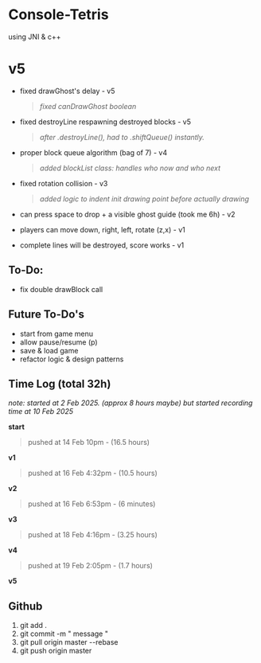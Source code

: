 # Console-Tetris
using JNI & c++ 

# v5
- fixed drawGhost's delay - v5
  >_fixed canDrawGhost boolean_
  
- fixed destroyLine respawning destroyed blocks - v5
  > _after .destroyLine(), had to .shiftQueue() instantly._

- proper block queue algorithm (bag of 7) - v4
  >_added blockList class: handles who now and who next_
  
- fixed rotation collision - v3
  >_added logic to indent init drawing point before actually drawing_
  
- can press space to drop + a visible ghost guide (took me 6h) - v2
- players can move down, right, left, rotate (z,x) - v1
- complete lines will be destroyed, score works - v1


## To-Do:
- fix double drawBlock call

## Future To-Do's
- start from game menu
- allow pause/resume (p)
- save & load game
- refactor logic & design patterns




## Time Log (total 32h)
_note: started at 2 Feb 2025. (approx 8 hours maybe) but started recording time at 10 Feb 2025_

**start**

> pushed at 14 Feb 10pm - (16.5 hours)

**v1**
> pushed at 16 Feb 4:32pm - (10.5 hours)

**v2**
> pushed at 16 Feb 6:53pm - (6 minutes)

**v3**
> pushed at 18 Feb 4:16pm - (3.25 hours)

**v4**
> pushed at 19 Feb 2:05pm - (1.7 hours)

 **v5**



## Github
1. git add .
2. git commit -m " message "
3. git pull origin master --rebase
4. git push origin master
